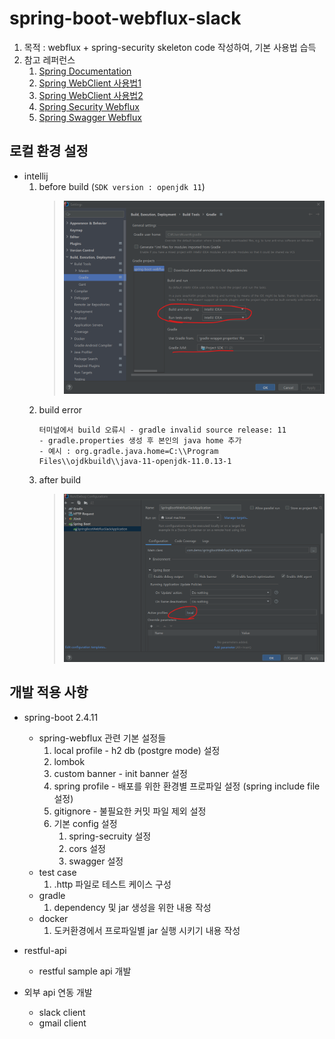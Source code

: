 # spring-boot-webflux-slack
1. 목적 : webflux + spring-security skeleton code 작성하여, 기본 사용법 습득
2. 참고 레퍼런스
    1. [Spring Documentation](https://docs.spring.io/spring-framework/docs/current/reference/html/web-reactive.html)
    2. [Spring WebClient 사용법1](https://umbum.dev/1114)
    3. [Spring WebClient 사용법2](https://medium.com/@odysseymoon/spring-webclient-%EC%82%AC%EC%9A%A9%EB%B2%95-5f92d295edc0)
    4. [Spring Security Webflux](https://sthwin.tistory.com/24)
    5. [Spring Swagger Webflux](https://github.com/pgilad/spring-boot-webflux-swagger-starter)


## 로컬 환경 설정
* intellij
    1. before build (```SDK version : openjdk 11```)
       > ![.extensions](desc/before-build.png)
    2. build error
       ````
       터미널에서 build 오류시 - gradle invalid source release: 11
       - gradle.properties 생성 후 본인의 java home 추가
       - 예시 : org.gradle.java.home=C:\\Program Files\\ojdkbuild\\java-11-openjdk-11.0.13-1 
       ````
    3. after build
       > ![after-build.PNG](desc/after-build.png)


## 개발 적용 사항
* spring-boot 2.4.11
    * spring-webflux 관련 기본 설정들
        1. local profile - h2 db (postgre mode) 설정
        2. lombok
        3. custom banner - init banner 설정
        4. spring profile - 배포를 위한 환경별 프로파일 설정 (spring include file 설정)
        5. gitignore - 불필요한 커밋 파일 제외 설정
        6. 기본 config 설정
            1. spring-secruity 설정
            2. cors 설정
            3. swagger 설정
    * test case
        1. .http 파일로 테스트 케이스 구성
    * gradle
        1. dependency 및 jar 생성을 위한 내용 작성
    * docker
        1. 도커환경에서 프로파일별 jar 실행 시키기 내용 작성
      
* restful-api
    * restful sample api 개발
* 외부 api 연동 개발
    * slack client
    * gmail client

    